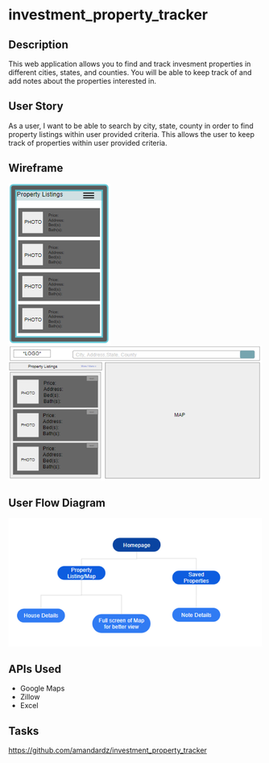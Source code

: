 # investment_property_tracker

## Description
This web application allows you to find and track invesment properties in different cities, states, and counties. You will be able to keep track of and add notes about the properties interested in. 

## User Story
As a user, I want to be able to search by city, state, county in order to find property listings within user provided criteria.
This allows the user to keep track of properties within user provided criteria.

## Wireframe
<img src="assets\images\mobile-wireframe.PNG" alt="Mobile Wireframe">
<img src="assets\images\desktop-wireframe.PNG" alt="Desktop Wireframe">

## User Flow Diagram
<img src="assets\images\flow-chart.PNG" alt="User Flow Diagram">

## APIs Used
- Google Maps
- Zillow
- Excel


## Tasks
https://github.com/amandardz/investment_property_tracker
